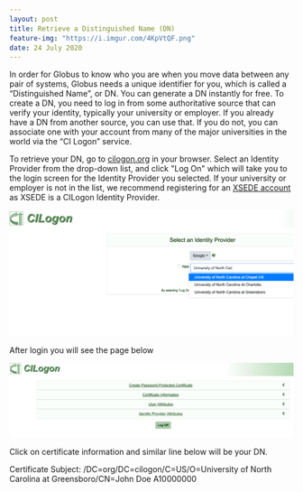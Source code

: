 ```yaml
---
layout: post
title: Retrieve a Distinguished Name (DN)
feature-img: "https://i.imgur.com/4KpVtQF.png"
date: 24 July 2020
---
```


In order for Globus to know who you are when you move data between any pair of systems, Globus needs a unique identifier for you, which is called a “Distinguished Name”, or DN. You can generate a DN instantly for free. To create a DN, you need to log in from some authoritative source that can verify your identity, typically your university or employer. If you already have a DN from another source, you can use that. If you do not, you can associate one with your account from many of the major universities in the world via the “CI Logon” service.<br>

 To retrieve your DN, go to [cilogon.org](https://cilogon.org) in your browser. Select an Identity Provider from the drop-down list, and click "Log On" which will take you to the login screen for the Identity Provider you selected. If your university or employer is not in the list, we recommend registering for an [XSEDE account](https://portal.xsede.org/#/guest) as XSEDE is a CILogon Identity Provider.

<img src="/assets/img/howtoimages/dn/1.png" >

 After login you will see the page below

<img src="/assets/img/howtoimages/dn/2.png" >

Click on certificate information and similar line below will be your DN. <br>

 Certificate Subject:	/DC=org/DC=cilogon/C=US/O=University of North Carolina at Greensboro/CN=John Doe  A10000000
